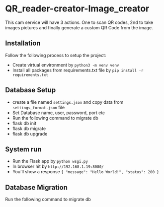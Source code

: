 # QR_reader-creator-Image_creator
This cam service will have 3 actions. One to scan QR codes, 2nd to take images pictures and finally generate a custom QR Code from the image.


## Installation

Follow the following process to setup the project:

* Create virtual environment by `python3 -m venv venv`
* Install all packages from requirements.txt file by `pip install -r requirements.txt`

## Database Setup
* create a file named `settings.json` and copy data from `settings_format.json` file
* Set Database name, user, password, port etc
* Run the following command to migrate db
* flask db init
* flask db migrate
* flask db upgrade
  
## System run
* Run the Flask app by `python wsgi.py`
* In browser hit by `http://192.168.1.19:8080/`
* You'll show a response `{
    "message": "Hello World!",
    "status": 200
}`
  
## Database Migration
Run the following command to migrate db

